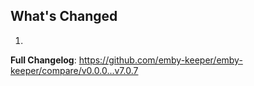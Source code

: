 ## What's Changed

1.

**Full Changelog**: https://github.com/emby-keeper/emby-keeper/compare/v0.0.0...v7.0.7
